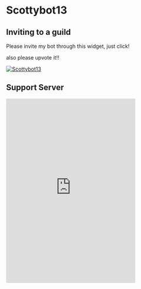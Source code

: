 # Scottybot13


## Inviting to a guild


Please invite my bot through this widget, just click! 

also please upvote it!!

<a href="https://discordbots.org/bot/518957742036221978" >
  <img src="https://discordbots.org/api/widget/518957742036221978.svg" alt="Scottybot13" />
</a>

## Support Server

<iframe src="https://discordapp.com/widget?id=533779781326471179&theme=dark" width="350" height="500" allowtransparency="true" frameborder="0"></iframe>
